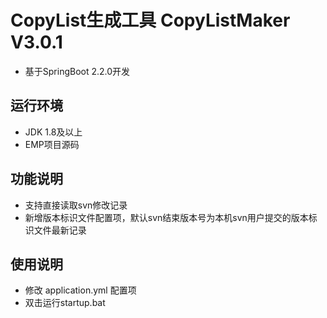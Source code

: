 # CopyList生成工具 CopyListMaker V3.0.1
+ 基于SpringBoot 2.2.0开发
## 运行环境
+ JDK 1.8及以上
+ EMP项目源码
## 功能说明
+ 支持直接读取svn修改记录
+ 新增版本标识文件配置项，默认svn结束版本号为本机svn用户提交的版本标识文件最新记录
## 使用说明
+ 修改 application.yml 配置项
+ 双击运行startup.bat